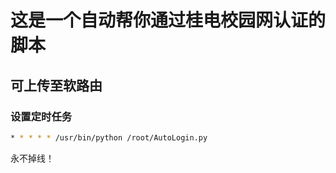 # 这是一个自动帮你通过桂电校园网认证的脚本
## 可上传至软路由
### 设置定时任务
```bash
* * * * * /usr/bin/python /root/AutoLogin.py
```
永不掉线！
